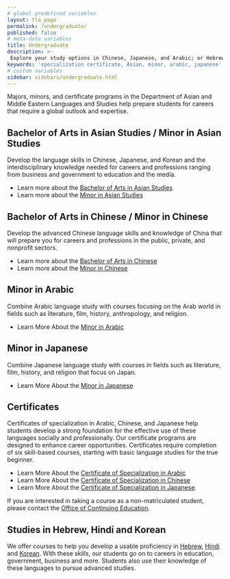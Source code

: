 ```yaml
---
# global predefined variables
layout: tla_page
permalink: /undergraduate/
published: false
# meta-data variables
title: Undergraduate
description: >-
 Explore your study options in Chinese, Japanese, and Arabic; or Hebrew, Hindiand Korean, at Temple University’s College of Liberal Arts.
keywords: 'specialization certificate, Asian, minor, arabic, japanese'
# custom variables
sidebar: sidebars/undergraduate.html  
---
```

Majors, minors, and certificate programs in the Department of Asian and Middle Eastern Languages and Studies help prepare students for careers that require a global outlook and expertise.

## Bachelor of Arts in Asian Studies / Minor in Asian Studies
Develop the language skills in Chinese, Japanese, and Korean and the interdisciplinary knowledge needed for careers and professions ranging from business and government to education and the media.

- Learn more about the [Bachelor of Arts in Asian Studies](https://www.temple.edu/academics/degree-programs/asian-studies-major-la-asst-ba)
- Learn more about the [Minor in Asian Studies](http://bulletin.temple.edu/undergraduate/liberal-arts/asian-studies/asian-studies-minor/)

## Bachelor of Arts in Chinese / Minor in Chinese
Develop the advanced Chinese language skills and knowledge of China that will prepare you for careers and professions in the public, private, and nonprofit sectors.  

- Learn more about the [Bachelor of Arts in Chinese](https://www.temple.edu/academics/degree-programs/chinese-major-la-chi-ba)
- Learn more about the [Minor in Chinese](http://bulletin.temple.edu/undergraduate/liberal-arts/chinese/minor-chinese/)

## Minor in Arabic
Combine Arabic language study with courses focusing on the Arab world in fields such as literature, film, history, anthropology, and religion.

- Learn More About the [Minor in Arabic](http://bulletin.temple.edu/undergraduate/liberal-arts/arabic/arabic-minor/)

## Minor in Japanese
Combine Japanese language study with courses in fields such as literature, film, history, and religion that focus on Japan. 

- Learn More About the [Minor in Japanese](http://bulletin.temple.edu/undergraduate/liberal-arts/japanese/minor-japanese/)

## Certificates
Certificates of specialization in Arabic, Chinese, and Japanese help students develop a strong foundation for the effective use of these languages socially and professionally. Our certificate programs are designed to enhance career opportunities. Certificates require completion of six skill-based courses, starting with basic language studies for the true beginner.

 - Learn More About the [Certificate of Specialization in Arabic](https://www.temple.edu/academics/degree-programs/arabic-certificate-undergraduate-la-arbc-cr2%2B)<br>
 - Learn More About the [Certificate of Specialization in Chinese](https://www.temple.edu/academics/degree-programs/chinese-certificate-undergraduate-la-chi-cr2%2B)<br>
 - Learn More About the [Certificate of Specialization in Japanese](https://www.temple.edu/academics/degree-programs/japanese-certificate-undergraduate-la-jpns-cr2%2B)<br>

If you are interested in taking a course as a non-matriculated student, please contact the [Office of Continuing Education](http://www.temple.edu/academics/continuing-education).

## Studies in Hebrew, Hindi and Korean
We offer courses to help you develop a usable proficiency in [Hebrew](https://bulletin.temple.edu/undergraduate/courses/hebr/), [Hindi](https://bulletin.temple.edu/undergraduate/courses/hin/) and [Korean](https://bulletin.temple.edu/undergraduate/courses/krn/). With these skills, our students go on to careers in education, government, business and more. Students also use their knowledge of these languages to pursue advanced studies.
